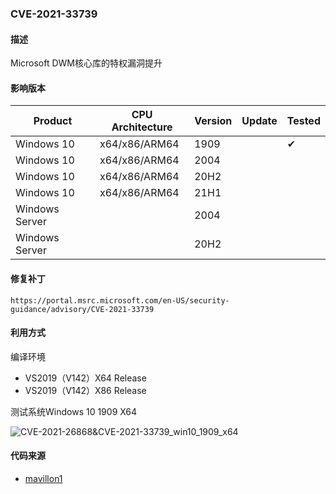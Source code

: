 ### CVE-2021-33739

#### 描述

Microsoft DWM核心库的特权漏洞提升

#### 影响版本

| Product             | CPU Architecture | Version | Update | Tested             |
| ------------------- | ---------------- | ------- | ------ | ------------------ |
| Windows 10 | x64/x86/ARM64 | 1909 | | &#10004; |
| Windows 10 | x64/x86/ARM64 | 2004 | | |
| Windows 10 | x64/x86/ARM64 | 20H2 | | |
| Windows 10 | x64/x86/ARM64 | 21H1 | | |
| Windows Server | | 2004 | | |
| Windows Server | | 20H2 | | |

#### 修复补丁

```
https://portal.msrc.microsoft.com/en-US/security-guidance/advisory/CVE-2021-33739
```

#### 利用方式

编译环境

- VS2019（V142）X64 Release
- VS2019（V142）X86 Release

测试系统Windows 10 1909 X64

![CVE-2021-26868&CVE-2021-33739_win10_1909_x64](https://raw.github.com/Ascotbe/Random-img/master/Kernelhub/CVE-2021-26868&CVE-2021-33739_win10_1909_x64.gif)

#### 代码来源

- [mavillon1](https://github.com/mavillon1/CVE-2021-33739-POC)